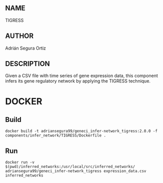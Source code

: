 ## NAME

TIGRESS

## AUTHOR

Adrián Segura Ortiz

## DESCRIPTION

Given a CSV file with time series of gene expression data, this component infers its gene regulatory network by applying the TIGRESS technique.

# DOCKER

## Build

```
docker build -t adriansegura99/geneci_infer-network_tigress:2.0.0 -f components/infer_network/TIGRESS/Dockerfile .
```

## Run

```
docker run -v $(pwd)/inferred_networks:/usr/local/src/inferred_networks/ adriansegura99/geneci_infer-network_tigress expression_data.csv inferred_networks
```
